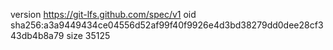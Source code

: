 version https://git-lfs.github.com/spec/v1
oid sha256:a3a9449434ce04556d52af99f40f9926e4d3bd38279dd0dee28cf343db4b8a79
size 35125
